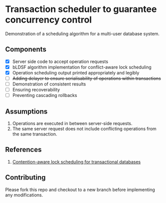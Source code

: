 # Transaction scheduler to guarantee concurrency control

Demonstration of a scheduling algorithm for a multi-user database system. 

## Components

- [x] Server side code to accept operation requests
- [x] bLDSF algorithm implementation for conflict-aware lock scheduling
- [x] Operation scheduling output printed appropriately and legibly
- [ ] ~~Adding delayer to ensure serialisability of operations within transactions~~
- [ ] Demonstration of consistent results 
- [ ] Ensuring recoverability
- [ ] Preventing cascading rollbacks

## Assumptions

1. Operations are executed in between server-side requests.
2. The same server request does not include conflicting operations from the same transaction.

## References

1. [Contention-aware lock scheduling for transactional databases](https://web.eecs.umich.edu/~mozafari/php/data/uploads/pvldb_2018_sched.pdf)

## Contributing

Please fork this repo and checkout to a new branch before implementing any modifications.
